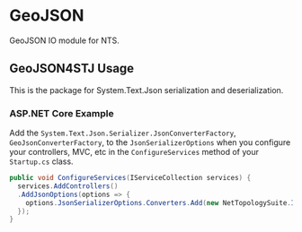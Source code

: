 # GeoJSON

GeoJSON IO module for NTS. 

## GeoJSON4STJ Usage

This is the package for System.Text.Json serialization and deserialization.

### ASP.NET Core Example

Add the `System.Text.Json.Serializer.JsonConverterFactory`, `GeoJsonConverterFactory`, to the `JsonSerializerOptions` when you configure your controllers, MVC, etc in the `ConfigureServices` method of your `Startup.cs` class.

```csharp
public void ConfigureServices(IServiceCollection services) {
  services.AddControllers()
  .AddJsonOptions(options => {
    options.JsonSerializerOptions.Converters.Add(new NetTopologySuite.IO.Converters.GeoJsonConverterFactory());
  });
}
````
